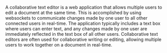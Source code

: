A collaborative text editor is a web application that allows multiple users to edit a document at the same time. This is accomplished by using websockets to communicate changes made by one user to all other connected users in real-time. The application typically includes a text box where users can enter text, and any changes made by one user are immediately reflected in the text box of all other users. Collaborative text editors are often used for collaborative writing or editing, allowing multiple users to work together on a document in real-time.